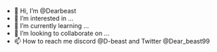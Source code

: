 - 👋 Hi, I’m @Dearbeast
- 👀 I’m interested in ...
- 🌱 I’m currently learning ...
- 💞️ I’m looking to collaborate on ...
- 📫 How to reach me discord @D-beast and Twitter @Dear_beast99

<!---
Dearbeast/Dearbeast is a ✨ special ✨ repository because its `README.md` (this file) appears on your GitHub profile.
You can click the Preview link to take a look at your changes.
--->
